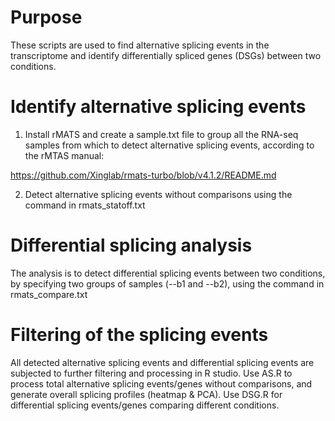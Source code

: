 # Purpose
These scripts are used to find alternative splicing events in the transcriptome and identify differentially spliced genes (DSGs) between two conditions.

# Identify alternative splicing events

1. Install rMATS and create a sample.txt file to group all the RNA-seq samples from which to detect alternative splicing events, according to the rMTAS manual:

https://github.com/Xinglab/rmats-turbo/blob/v4.1.2/README.md

2. Detect alternative splicing events without comparisons using the command in rmats_statoff.txt

# Differential splicing analysis

The analysis is to detect differential splicing events between two conditions, by specifying two groups of samples (--b1 and --b2), using the command in rmats_compare.txt

# Filtering of the splicing events

All detected alternative splicing events and differential splicing events are subjected to further filtering and processing in R studio. Use AS.R to process total alternative splicing events/genes without comparisons, and generate overall splicing profiles (heatmap & PCA). Use DSG.R for differential splicing events/genes comparing different conditions.





